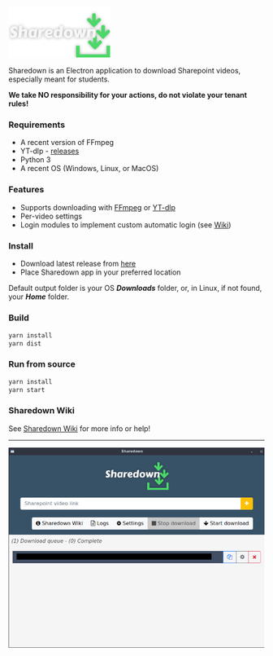 ![](sharedownlogo.png)

Sharedown is an Electron application to download Sharepoint videos, especially meant for students.

**We take NO responsibility for your actions, do not violate your tenant rules!**

### Requirements
* A recent version of FFmpeg
* YT-dlp - [releases](https://github.com/yt-dlp/yt-dlp/releases)
* Python 3
* A recent OS (Windows, Linux, or MacOS)

### Features
* Supports downloading with [FFmpeg](https://www.ffmpeg.org/) or [YT-dlp](https://github.com/yt-dlp/yt-dlp)
* Per-video settings
* Login modules to implement custom automatic login (see [Wiki](https://github.com/kylon/Sharedown/wiki))

### Install
* Download latest release from [here](https://github.com/kylon/Sharedown/releases/latest)
* Place Sharedown app in your preferred location

Default output folder is your OS _**Downloads**_ folder, or, in Linux, if not found, your _**Home**_ folder.

### Build

```
yarn install
yarn dist
```

### Run from source

```
yarn install
yarn start
```

### Sharedown Wiki
See [Sharedown Wiki](https://github.com/kylon/Sharedown/wiki) for more info or help!

---

![](sharedown.jpg)
